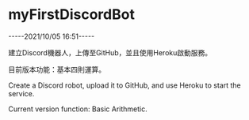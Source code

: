 # myFirstDiscordBot

-----2021/10/05 16:51-----

建立Discord機器人，上傳至GitHub，並且使用Heroku啟動服務。

目前版本功能：基本四則運算。

Create a Discord robot, upload it to GitHub, and use Heroku to start the service.

Current version function: Basic Arithmetic.
